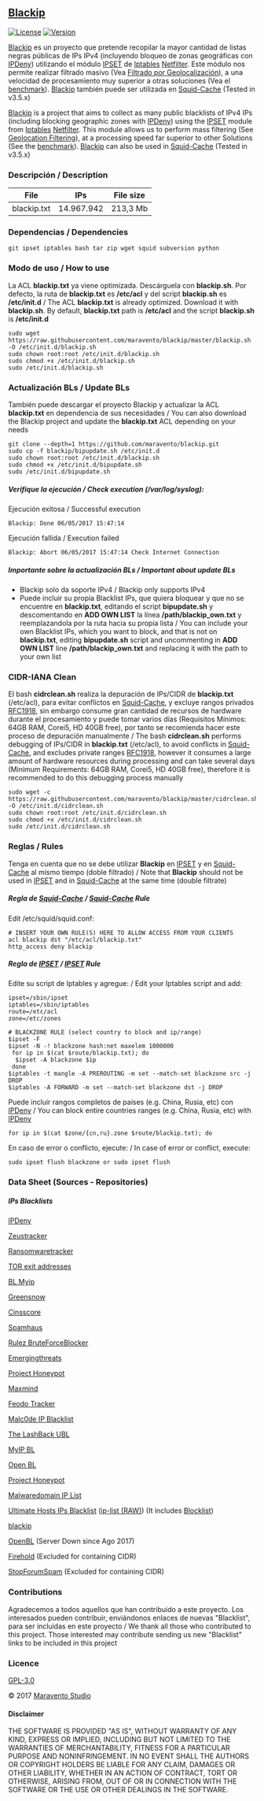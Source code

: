 ## [Blackip](http://www.maravento.com/p/blackip.html)

[![License](https://img.shields.io/badge/License-GPLv3-blue.svg)](https://www.gnu.org/licenses/gpl.txt)
[![Version](https://img.shields.io/badge/Development-ALPHA-blue.svg)](https://img.shields.io/badge/Development-ALPHA-blue.svg)

[Blackip](http://www.maravento.com/p/blackip.html) es un proyecto que pretende recopilar la mayor cantidad de listas negras públicas de IPs IPv4 (incluyendo bloqueo de zonas geográficas con [IPDeny](http://www.ipdeny.com/ipblocks/)) utilizando el módulo [IPSET](http://ipset.netfilter.org/) de [Iptables](http://www.netfilter.org/documentation/HOWTO/es/packet-filtering-HOWTO-7.html) [Netfilter](http://www.netfilter.org/). Este módulo nos permite realizar filtrado masivo (Vea [Filtrado por Geolocalización](http://www.maravento.com/2015/08/filtrado-por-geolocalizacion-ii.html)), a una velocidad de procesamiento muy superior a otras soluciones (Vea el [benchmark](https://web.archive.org/web/20161014210553/http://daemonkeeper.net/781/mass-blocking-ip-addresses-with-ipset/)). [Blackip](http://www.maravento.com/p/blackip.html) también puede ser utilizada en [Squid-Cache](http://www.squid-cache.org/) (Tested in v3.5.x)

[Blackip](http://www.maravento.com/p/blackip.html) is a project that aims to collect as many public blacklists of IPv4 IPs (including blocking geographic zones with [IPDeny](http://www.ipdeny.com/ipblocks/)) using the [IPSET](http://ipset.netfilter.org/) module from [Iptables](http://www.netfilter.org/documentation/HOWTO/es/packet-filtering-HOWTO-7.html) [Netfilter](http://www.netfilter.org/). This module allows us to perform mass filtering (See [Geolocation Filtering](http://www.maravento.com/2015/08/filtrado-por-geolocalizacion-ii.html)), at a processing speed far superior to other Solutions (See the [benchmark](https://web.archive.org/web/20161014210553/http://daemonkeeper.net/781/mass-blocking-ip-addresses-with-ipset/)). [Blackip](http://www.maravento.com/p/blackip.html) can also be used in [Squid-Cache](http://www.squid-cache.org/) (Tested in v3.5.x)

### Descripción / Description

|File|IPs|File size|
|----|---|---------|
|blackip.txt|14.967.942|213,3 Mb|

### Dependencias / Dependencies

```
git ipset iptables bash tar zip wget squid subversion python
```
### Modo de uso / How to use

La ACL **blackip.txt** ya viene optimizada. Descárguela con **blackip.sh**. Por defecto, la ruta de **blackip.txt** es **/etc/acl** y del script **blackip.sh** es **/etc/init.d** / The ACL **blackip.txt** is already optimized. Download it with **blackip.sh**. By default, **blackip.txt** path is **/etc/acl** and the script **blackip.sh** is **/etc/init.d**

```
sudo wget https://raw.githubusercontent.com/maravento/blackip/master/blackip.sh -O /etc/init.d/blackip.sh
sudo chown root:root /etc/init.d/blackip.sh
sudo chmod +x /etc/init.d/blackip.sh
sudo /etc/init.d/blackip.sh
```
### Actualización BLs / Update BLs

También puede descargar el proyecto Blackip y actualizar la ACL **blackip.txt** en dependencia de sus necesidades / You can also download the Blackip project and update the **blackip.txt** ACL depending on your needs

```
git clone --depth=1 https://github.com/maravento/blackip.git
sudo cp -f blackip/bipupdate.sh /etc/init.d
sudo chown root:root /etc/init.d/blackip.sh
sudo chmod +x /etc/init.d/bipupdate.sh
sudo /etc/init.d/bipupdate.sh
```
##### Verifique la ejecución / Check execution (/var/log/syslog):

Ejecución exitosa / Successful execution
```
Blackip: Done 06/05/2017 15:47:14
```
Ejecución fallida / Execution failed

```
Blackip: Abort 06/05/2017 15:47:14 Check Internet Connection
```

##### Importante sobre la actualización BLs / Important about update BLs

- Blackip solo da soporte IPv4 / Blackip only supports IPv4
- Puede incluir su propia Blacklist IPs, que quiera bloquear y que no se encuentre en **blackip.txt**, editando el script **bipupdate.sh** y descomentando en **ADD OWN LIST** la línea **/path/blackip_own.txt** y reemplazandola por la ruta hacia su propia lista / You can include your own Blacklist IPs, which you want to block, and that is not on **blackip.txt**, editing **bipupdate.sh** script and uncommenting in **ADD OWN LIST** line **/path/blackip_own.txt** and replacing it with the path to your own list

### CIDR-IANA Clean

El bash **cidrclean.sh** realiza la depuración de IPs/CIDR de **blackip.txt** (/etc/acl), para evitar conflictos en [Squid-Cache](http://www.squid-cache.org/), y excluye rangos privados [RFC1918](https://es.wikipedia.org/wiki/Red_privada), sin embargo consume gran cantidad de recursos de hardware durante el procesamiento y puede tomar varios días (Requisitos Mínimos: 64GB RAM, Corei5, HD 40GB free), por tanto se recomienda hacer este proceso de depuración manualmente / The bash **cidrclean.sh** performs debugging of IPs/CIDR in **blackip.txt** (/etc/acl), to avoid conflicts in [Squid-Cache](http://www.squid-cache.org/), and excludes private ranges [RFC1918](https://en.wikipedia.org/wiki/Private_network), however it consumes a large amount of hardware resources during processing and can take several days (Minimum Requirements: 64GB RAM, Corei5, HD 40GB free), therefore it is recommended to do this debugging process manually

```
sudo wget -c https://raw.githubusercontent.com/maravento/blackip/master/cidrclean.sh -O /etc/init.d/cidrclean.sh
sudo chown root:root /etc/init.d/cidrclean.sh
sudo chmod +x /etc/init.d/cidrclean.sh
sudo /etc/init.d/cidrclean.sh
```

### Reglas / Rules

Tenga en cuenta que no se debe utilizar **Blackip** en [IPSET](http://ipset.netfilter.org/) y en [Squid-Cache](http://www.squid-cache.org/) al mismo tiempo (doble filtrado) / Note that **Blackip** should not be used in [IPSET](http://ipset.netfilter.org/) and in [Squid-Cache](http://www.squid-cache.org/) at the same time (double filtrate)

##### Regla de [Squid-Cache](http://www.squid-cache.org/) / [Squid-Cache](http://www.squid-cache.org/) Rule

Edit /etc/squid/squid.conf:
```
# INSERT YOUR OWN RULE(S) HERE TO ALLOW ACCESS FROM YOUR CLIENTS
acl blackip dst "/etc/acl/blackip.txt"
http_access deny blackip
```

##### Regla de [IPSET](http://ipset.netfilter.org/) / [IPSET](http://ipset.netfilter.org/) Rule

Edite su script de Iptables y agregue: / Edit your Iptables script and add:
```
ipset=/sbin/ipset
iptables=/sbin/iptables
route=/etc/acl
zone=/etc/zones

# BLACKZONE RULE (select country to block and ip/range)
$ipset -F
$ipset -N -! blackzone hash:net maxelem 1000000
 for ip in $(cat $route/blackip.txt); do
  $ipset -A blackzone $ip
 done
$iptables -t mangle -A PREROUTING -m set --match-set blackzone src -j DROP
$iptables -A FORWARD -m set --match-set blackzone dst -j DROP
```
Puede incluir rangos completos de países (e.g. China, Rusia, etc) con [IPDeny](http://www.ipdeny.com/ipblocks/) / You can block entire countries ranges (e.g. China, Rusia, etc) with [IPDeny](http://www.ipdeny.com/ipblocks/)
```
for ip in $(cat $zone/{cn,ru}.zone $route/blackip.txt); do
```
En caso de error o conflicto, ejecute: / In case of error or conflict, execute:
```
sudo ipset flush blackzone or sudo ipset flush
```

### Data Sheet (Sources - Repositories)

##### IPs Blacklists

[IPDeny](http://www.ipdeny.com/ipblocks/)

[Zeustracker](https://zeustracker.abuse.ch/blocklist.php?download=badips)

[Ransomwaretracker](https://ransomwaretracker.abuse.ch/downloads/RW_IPBL.txt)

[TOR exit addresses](https://check.torproject.org/exit-addresses)

[BL Myip](https://myip.ms/files/blacklist/general/full_blacklist_database.zip)

[Greensnow](http://blocklist.greensnow.co/greensnow.txt)

[Cinsscore](http://cinsscore.com/list/ci-badguys.txt)

[Spamhaus](https://www.spamhaus.org/drop/drop.lasso)

[Rulez BruteForceBlocker](http://danger.rulez.sk/projects/bruteforceblocker/blist.php)

[Emergingthreats](http://rules.emergingthreats.net/blockrules/compromised-ips.txt)

[Project Honeypot](http://www.projecthoneypot.org/list_of_ips.php)

[Maxmind](https://www.maxmind.com/es/proxy-detection-sample-list)

[Feodo Tracker](https://feodotracker.abuse.ch/blocklist/?download=ipblocklist)

[Malc0de IP Blacklist](http://malc0de.com/bl/IP_Blacklist.txt)

[The LashBack UBL](http://www.unsubscore.com/blacklist.txt)

[MyIP BL](https://myip.ms/files/blacklist/general/latest_blacklist.txt)

[Open BL](http://www.openbl.org/lists/base.txt)

[Project Honeypot](https://www.projecthoneypot.org/list_of_ips.php?t=d&rss=1)

[Malwaredomain IP List](https://www.malwaredomainlist.com/hostslist/ip.txt)

[Ultimate Hosts IPs Blacklist](https://github.com/mitchellkrogza/Ultimate.Hosts.Blacklist) ([ip-list (RAW)](https://hosts.ubuntu101.co.za/ips.list)) (It includes [Blocklist](https://lists.blocklist.de/lists/all.txt))

[blackip](https://github.com/maravento/blackip/raw/master/blackip.tar.gz)

[OpenBL](https://www.openbl.org/lists/base.txt) (Server Down since Ago 2017)

[Firehold](https://raw.githubusercontent.com/firehol/blocklist-ipsets/master/firehol_level1.netset) (Excluded for containing CIDR)

[StopForumSpam](https://www.stopforumspam.com/downloads/toxic_ip_cidr.txt) (Excluded for containing CIDR)

### Contributions

Agradecemos a todos aquellos que han contribuido a este proyecto. Los interesados pueden contribuir, enviándonos enlaces de nuevas "Blacklist", para ser incluidas en este proyecto / We thank all those who contributed to this project. Those interested may contribute sending us new "Blacklist" links to be included in this project

### Licence

[GPL-3.0](https://www.gnu.org/licenses/gpl-3.0.en.html)

© 2017 [Maravento Studio](http://www.maravento.com)

#### Disclaimer

THE SOFTWARE IS PROVIDED "AS IS", WITHOUT WARRANTY OF ANY KIND, EXPRESS OR IMPLIED, INCLUDING BUT NOT LIMITED TO THE WARRANTIES OF MERCHANTABILITY, FITNESS FOR A PARTICULAR PURPOSE AND NONINFRINGEMENT. IN NO EVENT SHALL THE AUTHORS OR COPYRIGHT HOLDERS BE LIABLE FOR ANY CLAIM, DAMAGES OR OTHER LIABILITY, WHETHER IN AN ACTION OF CONTRACT, TORT OR OTHERWISE, ARISING FROM, OUT OF OR IN CONNECTION WITH THE SOFTWARE OR THE USE OR OTHER DEALINGS IN THE SOFTWARE.
